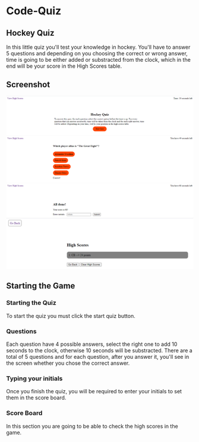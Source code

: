 # Code-Quiz

## Hockey Quiz
In this little quiz you'll test  your knowledge in hockey. You'll have to answer 5 questions and depending on you choosing the correct or wrong answer, time is going to be either added or substracted from the clock, which in the end will be your score in the High Scores table.

## Screenshot
![alt text](./Assets/QuizPart1.png)
![alt text](./Assets/QuizPart2.png)
![alt text](./Assets/QuizPart3.png)
![alt text](./Assets/QuizPart4.png)

## Starting the Game
### Starting the Quiz
To start the quiz you must click the start quiz button.

### Questions
Each question have 4 possible answers, select the right one to add 10 seconds to the clock, otherwise 10 seconds will be substracted. There are a total of 5 questions and for each question, after you answer it, you'll see in the screen whether you chose the correct answer.

### Typing your initials
Once you finish the quiz, you will be required to enter your initials to set them in the score board.

### Score Board
In this section you are going to be able to check the high scores in the game.